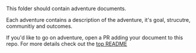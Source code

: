 This folder should contain adventure documents.

Each adventure contains a description of the adventure, it's goal, strucutre,
communitiy and outcomes.

If you'd like to go on adventure, open a PR adding your document to this repo.
For more details check out the [top README](../)
